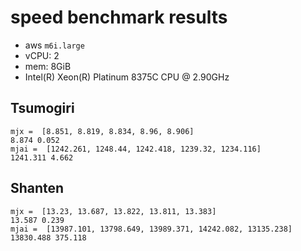 # speed benchmark results

- aws `m6i.large`
- vCPU: 2
- mem: 8GiB
- Intel(R) Xeon(R) Platinum 8375C CPU @ 2.90GHz

## Tsumogiri

```
mjx =  [8.851, 8.819, 8.834, 8.96, 8.906]
8.874 0.052
mjai =  [1242.261, 1248.44, 1242.418, 1239.32, 1234.116]
1241.311 4.662
```

## Shanten

```
mjx =  [13.23, 13.687, 13.822, 13.811, 13.383]
13.587 0.239
mjai =  [13987.101, 13798.649, 13989.371, 14242.082, 13135.238]
13830.488 375.118
```
